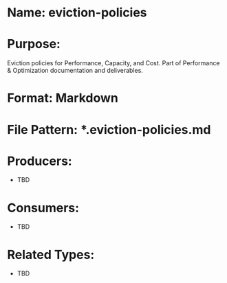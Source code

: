 # Name: eviction-policies

# Purpose:
Eviction policies for Performance, Capacity, and Cost. Part of Performance & Optimization documentation and deliverables.

# Format: Markdown

# File Pattern: *.eviction-policies.md

# Producers:
- TBD

# Consumers:
- TBD

# Related Types:
- TBD
